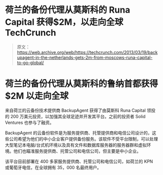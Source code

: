 # 荷兰的备份代理从莫斯科的 Runa Capital 获得$2M，以走向全球 TechCrunch

> 原文：<https://web.archive.org/web/https://techcrunch.com/2013/03/19/backupagent-in-the-netherlands-gets-2m-from-moscows-runa-capital-to-go-global/>

# 荷兰的备份代理从莫斯科的鲁纳首都获得$2M 以走向全球

来自荷兰的云备份技术提供商 BackupAgent 获得了由莫斯科 Runa Capital 领投的 200 万美元投资，以加强其全球足迹并开发其平台。之前的投资者 Solid Ventures 也参与了融资。

BackupAgent 的云备份软件是为服务提供商、托管提供商和电信公司设计的，这些公司希望为他们的中小企业客户提供备份服务。该软件不受平台限制，可以处理大型笔记本电脑/台式机环境以及具有文件和数据库服务器的服务器群和虚拟环境。他们也瞄准服务提供商、托管公司和电信公司，但主要是中小企业。

该平台目前部署在 400 多家服务提供商、托管公司和电信公司，如荷兰的 KPN 或葡萄牙电信，在全球拥有 35，000 名最终用户。